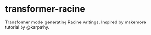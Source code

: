 # transformer-racine
Transformer model generating Racine writings. Inspired by makemore tutorial by @karpathy.
